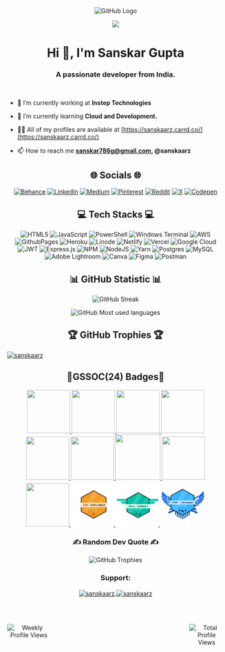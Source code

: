 <div align="center">
    <img src="https://github.githubassets.com/assets/inbox-zero-dark-377cc25a227f.svg" 
         alt="GitHub Logo" 
         width="380"  
         height="380"> 
</div>
<p align="center">  <img src="https://readme-typing-svg.demolab.com/?lines=Welcome to my Profile!&font=Fira%20Code&center=true&width=380&height=50&duration=3000&pause=5000">
</p>
<h1 align="center">Hi 👋, I'm Sanskar Gupta</h1>
<h3 align="center"><u></u>A passionate developer from India.</u></h3>
</br>
<!--
<p align="center"> <a href="https://github.com/ryo-ma/github-profile-trophy"><img src="https://github-profile-trophy.vercel.app/?username=sanskaarz" alt="sanskaarz" /></a> </p> -->

- 🔭 I’m currently working at **Instep Technologies**

- 🌱 I’m currently learning **Cloud and Development.**

- 👨‍💻 All of my profiles are available at [https://sanskaarz.carrd.co/](https://sanskaarz.carrd.co/)

- 📫 How to reach me **sanskar786g@gmail.com, @sanskaarz**


<h2 align="center">🌐 Socials 🌐</h2>
<div align="center">
    
  [![Behance](https://img.shields.io/badge/Behance-1769ff?logo=behance&logoColor=white)](https://behance.net/sanskaarz)
  [![LinkedIn](https://img.shields.io/badge/LinkedIn-%230077B5.svg?logo=linkedin&logoColor=white)](https://linkedin.com/in/sanskaarz)
  [![Medium](https://img.shields.io/badge/Medium-12100E?logo=medium&logoColor=white)](https://medium.com/@sanskaarz)
  [![Pinterest](https://img.shields.io/badge/Pinterest-%23E60023.svg?logo=Pinterest&logoColor=white)](https://pinterest.com/sanskaarz)
  [![Reddit](https://img.shields.io/badge/Reddit-%23FF4500.svg?logo=Reddit&logoColor=white)](https://reddit.com/user/sanskaarz)
  [![X](https://img.shields.io/badge/X-black.svg?logo=X&logoColor=white)](https://x.com/sanskaarz)
  [![Codepen](https://img.shields.io/badge/Codepen-000000?style=for-the-badge&logo=codepen&logoColor=white)](https://codepen.io/sanskaarz)
</div>

<h2 align="center">💻 Tech Stacks 💻</h2>
<div align="center">
    
  ![HTML5](https://img.shields.io/badge/html5-%23E34F26.svg?style=flat&logo=html5&logoColor=white)
  ![JavaScript](https://img.shields.io/badge/javascript-%23323330.svg?style=flat&logo=javascript&logoColor=%23F7DF1E)
  ![PowerShell](https://img.shields.io/badge/PowerShell-%235391FE.svg?style=flat&logo=powershell&logoColor=white)
  ![Windows Terminal](https://img.shields.io/badge/Windows%20Terminal-%234D4D4D.svg?style=flat&logo=windows-terminal&logoColor=white)
  ![AWS](https://img.shields.io/badge/AWS-%23FF9900.svg?style=flat&logo=amazon-aws&logoColor=white)
  ![GithubPages](https://img.shields.io/badge/github%20pages-121013?style=flat&logo=github&logoColor=white)
  ![Heroku](https://img.shields.io/badge/heroku-%23430098.svg?style=flat&logo=heroku&logoColor=white)
  ![Linode](https://img.shields.io/badge/linode-00A95C?style=flat&logo=linode&logoColor=white)
  ![Netlify](https://img.shields.io/badge/netlify-%23000000.svg?style=flat&logo=netlify&logoColor=#00C7B7)
  ![Vercel](https://img.shields.io/badge/vercel-%23000000.svg?style=flat&logo=vercel&logoColor=white)
  ![Google Cloud](https://img.shields.io/badge/GoogleCloud-%234285F4.svg?style=flat&logo=google-cloud&logoColor=white)
  ![JWT](https://img.shields.io/badge/JWT-black?style=flat&logo=JSON%20web%20tokens)
  ![Express.js](https://img.shields.io/badge/express.js-%23404d59.svg?style=flat&logo=express&logoColor=%2361DAFB)
  ![NPM](https://img.shields.io/badge/NPM-%23CB3837.svg?style=flat&logo=npm&logoColor=white)
  ![NodeJS](https://img.shields.io/badge/node.js-6DA55F?style=flat&logo=node.js&logoColor=white)
  ![Yarn](https://img.shields.io/badge/yarn-%232C8EBB.svg?style=flat&logo=yarn&logoColor=white)
  ![Postgres](https://img.shields.io/badge/postgres-%23316192.svg?style=flat&logo=postgresql&logoColor=white)
  ![MySQL](https://img.shields.io/badge/mysql-%2300000f.svg?style=flat&logo=mysql&logoColor=white)
  ![Adobe Lightroom](https://img.shields.io/badge/Adobe%20Lightroom-31A8FF.svg?style=flat&logo=Adobe%20Lightroom&logoColor=white)
  ![Canva](https://img.shields.io/badge/Canva-%2300C4CC.svg?style=flat&logo=Canva&logoColor=white)
  ![Figma](https://img.shields.io/badge/figma-%23F24E1E.svg?style=flat&logo=figma&logoColor=white)
  ![Postman](https://img.shields.io/badge/Postman-FF6C37?style=flat&logo=postman&logoColor=white)
</div>

<h2 align="center">📊 GitHub Statistic 📊
</h2>
<p align="center">
  <img 
    src="https://github-readme-streak-stats.herokuapp.com?user=sanskaarz&theme=dark&border_radius=6&date_format=M%20j%5B%2C%20Y%5D&fire=FCE100&border=FB8C00" 
    alt="GitHub Streak"
  />
</p>

<!-- <img src="https://github-readme-stats.vercel.app/api?username=sanskaarz&theme=dark&hide_border=false&include_all_commits=false&count_private=false" alt="GitHub Trophies">
  <br/><br/> -->
<p align="center">
<!--img src="https://github-readme-streak-stats.herokuapp.com/?user=himanshu007-creator&theme=black-ice&hide_border=true&stroke=0000&background=060A0CD0" alt="GitHub  sky blue Streak"  /-->
 <img src="https://github-readme-stats.vercel.app/api/top-langs/?username=sanskaarz&theme=white&hide_border=false&include_all_commits=true&count_private=false&layout=compact" alt="GitHub Most used languages">
</p>

<h2 align="center">🏆 GitHub Trophies 🏆</h2>

<div style='display: flex; align-items:center; gap: 10px;'  align='center'>
   <a href="https://github.com/ryo-ma/github-profile-trophy">
      <img src="https://github-profile-trophy.vercel.app/?username=sanskaarz&margin-w=15&margin-h=15" alt="sanskaarz" />
   </a>
</div>


<h2 align="center"><b>💛GSSOC(24) Badges💛</b></h2>
<div style='display:flex; align-items:center; gap: 10px;' align='center'>
  <a href="https://api.badgr.io/public/assertions/x7fZ3pODQjSlmubYYUS0LQ?identity__email=sanskar786g%40gmail.com">
    <img src="https://raw.githubusercontent.com/GSSoC24/Postman-Challenge/main/docs/assets/Postman%20White.png" width="100px" height="100px" />
<!--   </a> -->
<!--   <a href="https://gssoc.girlscript.tech/leaderboard"> -->
    <img src="https://raw.githubusercontent.com/GSSoC24/Postman-Challenge/main/docs/assets/1.png" width="100px" height="100px" />
    <img src="https://raw.githubusercontent.com/GSSoC24/Postman-Challenge/main/docs/assets/2.png" width="100px" height="100px" />
    <img src="https://raw.githubusercontent.com/GSSoC24/Postman-Challenge/main/docs/assets/3.png" width="100px" height="100px" />
    <img src="https://raw.githubusercontent.com/GSSoC24/Postman-Challenge/main/docs/assets/4.png" width="100px" height="100px" />
    <img src="https://raw.githubusercontent.com/GSSoC24/Postman-Challenge/main/docs/assets/5.png" width="100px" height="100px" />
    <img src="https://raw.githubusercontent.com/GSSoC24/Postman-Challenge/main/docs/assets/6.png" width="105px" height="105px" />
    <img src="https://raw.githubusercontent.com/GSSoC24/Postman-Challenge/main/docs/assets/7.png" width="100px" height="100px" />
    <img src="https://raw.githubusercontent.com/GSSoC24/Postman-Challenge/main/docs/assets/8.png" width="100px" height="100px" />
    <img src="https://raw.githubusercontent.com/GSSoC24/Contributor/refs/heads/main/assets/Git%20Explorer.png" width="100px" height="100px" />
    <img src="https://raw.githubusercontent.com/GSSoC24/Contributor/refs/heads/main/assets/Pull%20Expert.png" width="100px" height="100px" />
    <img src="https://raw.githubusercontent.com/GSSoC24/Contributor/refs/heads/main/assets/Code%20Luminary.png" width="105px" height="105px" />
  </a>
</div>


<h3 align="center">✍️ Random Dev Quote ✍️</h3>
<p align="center">
  <img src="https://quotes-github-readme.vercel.app/api?type=horizontal&theme=radical" alt="GitHub Trophies">
</p>
<!--
### 🔝 Top Contributed Repo
![](https://github-contributor-stats.vercel.app/api?username=sanskaarz&limit=5&theme=dark&combine_all_yearly_contributions=true)
-->

<!--
<h3 align="center">😂 Random Dev Meme</h3>
<p align="center">
<img src='https://randommeme-five.vercel.app/' style="height: 400px;"/>
</p>
-->


<h3 align="center">Support:</h3>
<p align = "center"><a href="https://www.buymeacoffee.com/sanskaarz"> <img align="center" src="https://cdn.buymeacoffee.com/buttons/v2/default-yellow.png" height="50" width="210" alt="sanskaarz" /></a><a href="https://ko-fi.com/sanskaarz"> <img align="center" src="https://cdn.ko-fi.com/cdn/kofi3.png?v=3" height="50" width="210" alt="sanskaarz" /></a></p><br><br>

<p align="center">
  <img src="https://visitcount.itsvg.in/api?id=sanskaarz&label=Weekly%20Profile%20Views&icon=0&color=3" alt="Weekly Profile Views" align="left" style="width: 20%;">
  <img src="https://komarev.com/ghpvc/?username=sanskaarz&label=Total%20Profile%20views&color=0e75b6&style=flat" alt="Total Profile Views" align="right" style="width: 16%;">
</p>



<!-- Proudly created with GPRM ( https://gprm.itsvg.in ) -->

